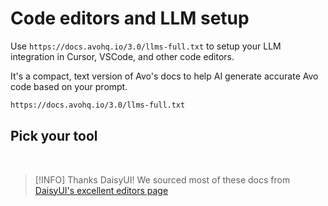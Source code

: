 # Code editors and LLM setup

Use `https://docs.avohq.io/3.0/llms-full.txt` to setup your LLM integration in Cursor, VSCode, and other code editors.

It's a compact, text version of Avo's docs to help AI generate accurate Avo code based on your prompt.

```bash
https://docs.avohq.io/3.0/llms-full.txt
```

## Pick your tool

<EditorList version="3.0" />

<br>

> [!INFO] Thanks DaisyUI!
> We sourced most of these docs from [DaisyUI's excellent editors page](https://daisyui.com/docs/editor/)
